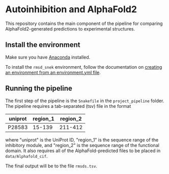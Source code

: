 # Autoinhibition and AlphaFold2
This repository contains the main component of the pipeline for comparing AlphaFold2-generated predictions to experimental structures.

## Install the environment
Make sure you have [Anaconda](https://www.anaconda.com/download) installed.

To install the ```rmsd_snek``` environment, follow the documentation on [creating an environment from an environment.yml file](https://docs.conda.io/projects/conda/en/latest/user-guide/tasks/manage-environments.html#creating-an-environment-from-an-environment-yml-file).

## Running the pipeline
The first step of the pipeline is the ```Snakefile``` in the ```project_pipeline``` folder. The pipeline requires a tab-separated (tsv) file in the format

| uniprot | region_1 | region_2 |
| ---     | ---      | ---      | 
| P28583  | 15-139   | 211-412  | 

where "uniprot" is the UniProt ID, "region_1" is the sequence range of the inhibitory module, and "region_2" is the sequence range of the functional domain. It also requires all of the AlphaFold-predicted files to be placed in ```data/Alphafold_cif```.

The final output will be to the file ```rmsds.tsv```.
